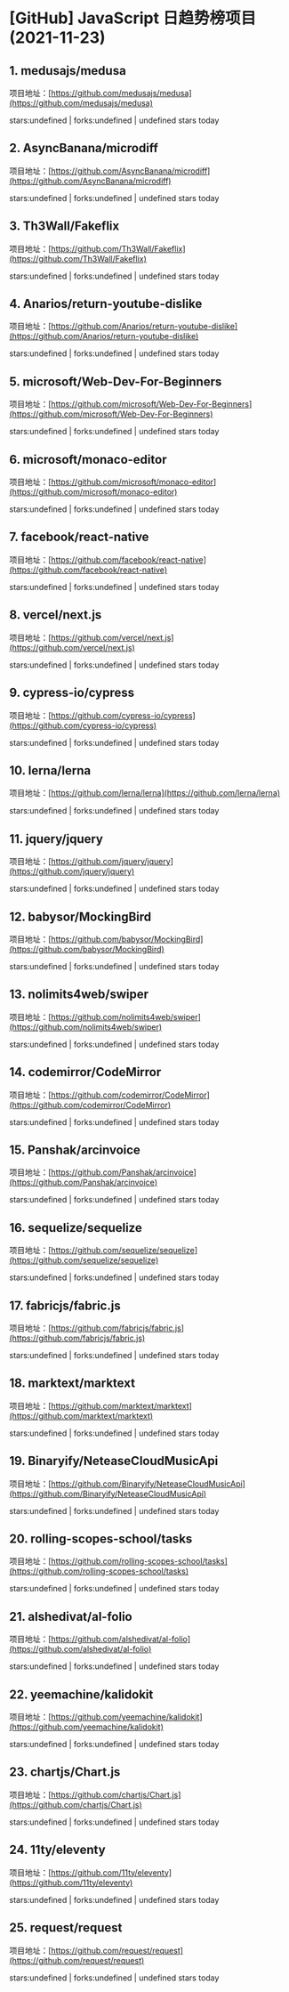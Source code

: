 # [GitHub] JavaScript 日趋势榜项目(2021-11-23)

## 1. medusajs/medusa 

项目地址：[https://github.com/medusajs/medusa](https://github.com/medusajs/medusa)

stars:undefined | forks:undefined | undefined stars today 



## 2. AsyncBanana/microdiff 

项目地址：[https://github.com/AsyncBanana/microdiff](https://github.com/AsyncBanana/microdiff)

stars:undefined | forks:undefined | undefined stars today 



## 3. Th3Wall/Fakeflix 

项目地址：[https://github.com/Th3Wall/Fakeflix](https://github.com/Th3Wall/Fakeflix)

stars:undefined | forks:undefined | undefined stars today 



## 4. Anarios/return-youtube-dislike 

项目地址：[https://github.com/Anarios/return-youtube-dislike](https://github.com/Anarios/return-youtube-dislike)

stars:undefined | forks:undefined | undefined stars today 



## 5. microsoft/Web-Dev-For-Beginners 

项目地址：[https://github.com/microsoft/Web-Dev-For-Beginners](https://github.com/microsoft/Web-Dev-For-Beginners)

stars:undefined | forks:undefined | undefined stars today 



## 6. microsoft/monaco-editor 

项目地址：[https://github.com/microsoft/monaco-editor](https://github.com/microsoft/monaco-editor)

stars:undefined | forks:undefined | undefined stars today 



## 7. facebook/react-native 

项目地址：[https://github.com/facebook/react-native](https://github.com/facebook/react-native)

stars:undefined | forks:undefined | undefined stars today 



## 8. vercel/next.js 

项目地址：[https://github.com/vercel/next.js](https://github.com/vercel/next.js)

stars:undefined | forks:undefined | undefined stars today 



## 9. cypress-io/cypress 

项目地址：[https://github.com/cypress-io/cypress](https://github.com/cypress-io/cypress)

stars:undefined | forks:undefined | undefined stars today 



## 10. lerna/lerna 

项目地址：[https://github.com/lerna/lerna](https://github.com/lerna/lerna)

stars:undefined | forks:undefined | undefined stars today 



## 11. jquery/jquery 

项目地址：[https://github.com/jquery/jquery](https://github.com/jquery/jquery)

stars:undefined | forks:undefined | undefined stars today 



## 12. babysor/MockingBird 

项目地址：[https://github.com/babysor/MockingBird](https://github.com/babysor/MockingBird)

stars:undefined | forks:undefined | undefined stars today 



## 13. nolimits4web/swiper 

项目地址：[https://github.com/nolimits4web/swiper](https://github.com/nolimits4web/swiper)

stars:undefined | forks:undefined | undefined stars today 



## 14. codemirror/CodeMirror 

项目地址：[https://github.com/codemirror/CodeMirror](https://github.com/codemirror/CodeMirror)

stars:undefined | forks:undefined | undefined stars today 



## 15. Panshak/arcinvoice 

项目地址：[https://github.com/Panshak/arcinvoice](https://github.com/Panshak/arcinvoice)

stars:undefined | forks:undefined | undefined stars today 



## 16. sequelize/sequelize 

项目地址：[https://github.com/sequelize/sequelize](https://github.com/sequelize/sequelize)

stars:undefined | forks:undefined | undefined stars today 



## 17. fabricjs/fabric.js 

项目地址：[https://github.com/fabricjs/fabric.js](https://github.com/fabricjs/fabric.js)

stars:undefined | forks:undefined | undefined stars today 



## 18. marktext/marktext 

项目地址：[https://github.com/marktext/marktext](https://github.com/marktext/marktext)

stars:undefined | forks:undefined | undefined stars today 



## 19. Binaryify/NeteaseCloudMusicApi 

项目地址：[https://github.com/Binaryify/NeteaseCloudMusicApi](https://github.com/Binaryify/NeteaseCloudMusicApi)

stars:undefined | forks:undefined | undefined stars today 



## 20. rolling-scopes-school/tasks 

项目地址：[https://github.com/rolling-scopes-school/tasks](https://github.com/rolling-scopes-school/tasks)

stars:undefined | forks:undefined | undefined stars today 



## 21. alshedivat/al-folio 

项目地址：[https://github.com/alshedivat/al-folio](https://github.com/alshedivat/al-folio)

stars:undefined | forks:undefined | undefined stars today 



## 22. yeemachine/kalidokit 

项目地址：[https://github.com/yeemachine/kalidokit](https://github.com/yeemachine/kalidokit)

stars:undefined | forks:undefined | undefined stars today 



## 23. chartjs/Chart.js 

项目地址：[https://github.com/chartjs/Chart.js](https://github.com/chartjs/Chart.js)

stars:undefined | forks:undefined | undefined stars today 



## 24. 11ty/eleventy 

项目地址：[https://github.com/11ty/eleventy](https://github.com/11ty/eleventy)

stars:undefined | forks:undefined | undefined stars today 



## 25. request/request 

项目地址：[https://github.com/request/request](https://github.com/request/request)

stars:undefined | forks:undefined | undefined stars today 



